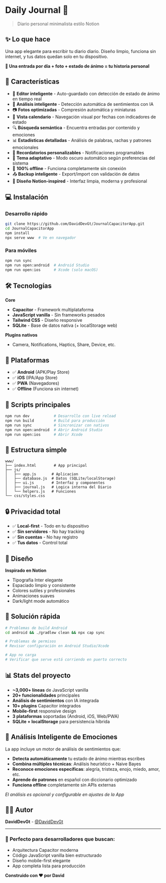 # Daily Journal 📖

> Diario personal minimalista estilo Notion

## ✨ Lo que hace

Una app elegante para escribir tu diario diario. Diseño limpio, funciona sin internet, y tus datos quedan solo en tu dispositivo.

**🎯 Una entrada por día + foto + estado de ánimo = tu historia personal**

## 🚀 Características

- 📝 **Editor inteligente** - Auto-guardado con detección de estado de ánimo en tiempo real
- 🧠 **Análisis inteligente** - Detección automática de sentimientos con IA
- 📷 **Fotos optimizadas** - Compresión automática y miniaturas
- 📅 **Vista calendario** - Navegación visual por fechas con indicadores de estado
- 🔍 **Búsqueda semántica** - Encuentra entradas por contenido y emociones
- 📊 **Estadísticas detalladas** - Análisis de palabras, rachas y patrones emocionales
- 🔔 **Recordatorios personalizables** - Notificaciones programables
- 🌙 **Tema adaptativo** - Modo oscuro automático según preferencias del sistema
- 📱 **100% offline** - Funciona completamente sin conexión
- 📤 **Backup inteligente** - Export/import con validación de datos
- 🎨 **Diseño Notion-inspired** - Interfaz limpia, moderna y profesional

## 💻 Instalación

### Desarrollo rápido
```bash
git clone https://github.com/DavidDevGt/JournalCapacitorApp.git
cd JournalCapacitorApp
npm install
npx serve www  # Ve en navegador
```

### Para móviles
```bash
npm run sync
npm run open:android  # Android Studio
npm run open:ios      # Xcode (solo macOS)
```

## 🛠️ Tecnologías

**Core**
- **Capacitor** - Framework multiplataforma
- **JavaScript vanilla** - Sin frameworks pesados  
- **Tailwind CSS** - Diseño responsive
- **SQLite** - Base de datos nativa (+ localStorage web)

**Plugins nativos**
- Camera, Notifications, Haptics, Share, Device, etc.

## 📱 Plataformas

- ✅ **Android** (APK/Play Store)
- ✅ **iOS** (IPA/App Store) 
- ✅ **PWA** (Navegadores)
- ✅ **Offline** (Funciona sin internet)

## 🎯 Scripts principales

```bash
npm run dev           # Desarrollo con live reload
npm run build         # Build para producción
npm run sync          # Sincronizar con nativos
npm run open:android  # Abrir Android Studio
npm run open:ios      # Abrir Xcode
```

## 📁 Estructura simple

```
www/
├── index.html        # App principal
├── js/
│   ├── app.js       # Aplicacion
│   ├── database.js  # Datos (SQLite/localStorage)
│   ├── ui.js        # Interfaz y componentes
│   ├── journal.js   # Logica interna del Diario
│   └── helpers.js   # Funciones
└── css/styles.css
```

## 🔒 Privacidad total

- ✅ **Local-first** - Todo en tu dispositivo
- ✅ **Sin servidores** - No hay tracking
- ✅ **Sin cuentas** - No hay registro
- ✅ **Tus datos** - Control total

## 🎨 Diseño

**Inspirado en Notion**
- Tipografía Inter elegante
- Espaciado limpio y consistente  
- Colores sutiles y profesionales
- Animaciones suaves
- Dark/light mode automático

## 🐛 Solución rápida

```bash
# Problemas de build Android
cd android && ./gradlew clean && npx cap sync

# Problemas de permisos
# Revisar configuración en Android Studio/Xcode

# App no carga
# Verificar que serve está corriendo en puerto correcto
```

## 📊 Stats del proyecto

- **~3,000+ líneas** de JavaScript vanilla
- **20+ funcionalidades** principales  
- **Análisis de sentimientos** con IA integrada
- **10+ plugins** Capacitor integrados
- **Mobile-first** responsive design
- **3 plataformas** soportadas (Android, iOS, Web/PWA)
- **SQLite + localStorage** para persistencia híbrida

## 🧠 Análisis Inteligente de Emociones

La app incluye un motor de análisis de sentimientos que:

- **Detecta automáticamente** tu estado de ánimo mientras escribes
- **Combina múltiples técnicas**: Análisis heurístico + Naive Bayes
- **Reconoce emociones específicas**: alegría, tristeza, enojo, miedo, amor, etc.
- **Aprende de patrones** en español con diccionario optimizado
- **Funciona offline** completamente sin APIs externas

*El análisis es opcional y configurable en ajustes de la App*

## 👨‍💻 Autor

**DavidDevGt** - [@DavidDevGt](https://github.com/DavidDevGt)

---

### 🎯 **Perfecto para desarrolladores que buscan:**
- Arquitectura Capacitor moderna
- Código JavaScript vanilla bien estructurado  
- Diseño mobile-first elegante
- App completa lista para producción

**Construido con ❤️ por David**